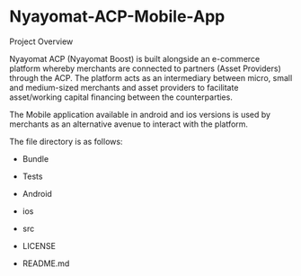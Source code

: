# Nyayomat-ACP-Mobile-App

Project Overview

Nyayomat ACP (Nyayomat Boost) is built alongside an e-commerce platform whereby merchants are connected to partners (Asset Providers) through the ACP. The platform acts as an intermediary between micro, small and medium-sized merchants and asset providers to facilitate asset/working capital financing between the counterparties.

The Mobile application available in android and ios versions is used by merchants as an alternative avenue to interact with the platform.  

The file directory is as follows: 

- Bundle

- Tests

- Android

- ios

- src

- LICENSE

- README.md



